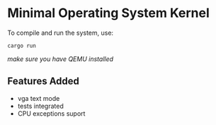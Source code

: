 # Minimal Operating System Kernel

To compile and run the system, use:

    cargo run

*make sure you have QEMU installed*

## Features Added

- vga text mode
- tests integrated
- CPU exceptions suport
